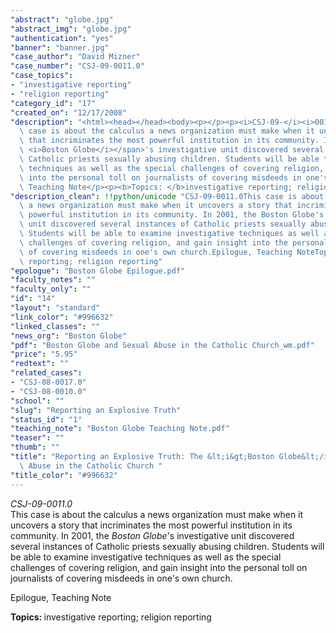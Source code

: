 ```yaml
---
"abstract": "globe.jpg"
"abstract_img": "globe.jpg"
"authentication": "yes"
"banner": "banner.jpg"
"case_author": "David Mizner"
"case_number": "CSJ-09-0011.0"
"case_topics":
- "investigative reporting"
- "religion reporting"
"category_id": "17"
"created_on": "12/17/2008"
"description": "<html><head></head><body><p></p><p><i>CSJ-09-</i><i>0011.0</i><br/><span>This\
  \ case is about the calculus a news organization must make when it uncovers a story\
  \ that incriminates the most powerful institution in its community. In 2001, the\
  \ <i>Boston Globe</i></span>'s investigative unit discovered several instances of\
  \ Catholic priests sexually abusing children. Students will be able to examine investigative\
  \ techniques as well as the special challenges of covering religion, and gain insight\
  \ into the personal toll on journalists of covering misdeeds in one's own church.</p><p>Epilogue,\
  \ Teaching Note</p><p><b>Topics: </b>investigative reporting; religion reporting</p></body></html>"
"description_clean": !!python/unicode "CSJ-09-0011.0This case is about the calculus\
  \ a news organization must make when it uncovers a story that incriminates the most\
  \ powerful institution in its community. In 2001, the Boston Globe's investigative\
  \ unit discovered several instances of Catholic priests sexually abusing children.\
  \ Students will be able to examine investigative techniques as well as the special\
  \ challenges of covering religion, and gain insight into the personal toll on journalists\
  \ of covering misdeeds in one's own church.Epilogue, Teaching NoteTopics: investigative\
  \ reporting; religion reporting"
"epologue": "Boston Globe Epilogue.pdf"
"faculty_notes": ""
"faculty_only": ""
"id": "14"
"layout": "standard"
"link_color": "#996632"
"linked_classes": ""
"news_org": "Boston Globe"
"pdf": "Boston Globe and Sexual Abuse in the Catholic Church_wm.pdf"
"price": "5.95"
"redtext": ""
"related_cases":
- "CSJ-08-0017.0"
- "CSJ-08-0010.0"
"school": ""
"slug": "Reporting an Explosive Truth"
"status_id": "1"
"teaching_note": "Boston Globe Teaching Note.pdf"
"teaser": ""
"thumb": ""
"title": "Reporting an Explosive Truth: The &lt;i&gt;Boston Globe&lt;/i&gt; and Sexual\
  \ Abuse in the Catholic Church "
"title_color": "#996632"
---
```

<html><head></head><body><p></p><p><i>CSJ-09-</i><i>0011.0</i><br/><span>This case is about the calculus a news organization must make when it uncovers a story that incriminates the most powerful institution in its community. In 2001, the <i>Boston Globe</i></span>'s investigative unit discovered several instances of Catholic priests sexually abusing children. Students will be able to examine investigative techniques as well as the special challenges of covering religion, and gain insight into the personal toll on journalists of covering misdeeds in one's own church.</p><p>Epilogue, Teaching Note</p><p><b>Topics: </b>investigative reporting; religion reporting</p></body></html>
